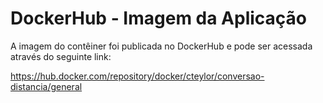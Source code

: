 # DockerHub - Imagem da Aplicação

A imagem do contêiner foi publicada no DockerHub e pode ser acessada através do seguinte link:

https://hub.docker.com/repository/docker/cteylor/conversao-distancia/general
